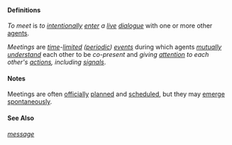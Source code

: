 #### Definitions

*To meet* is *to [intentionally](https://github.com/gcassel/Modular-Organization-Terminology/blob/master/terms/intend.md) [enter](https://github.com/gcassel/Modular-Organization-Terminology/blob/master/terms/add.md) a [live](https://github.com/gcassel/Modular-Organization-Terminology/blob/master/compound-terms/live-communication.md) [dialogue](https://github.com/gcassel/Modular-Organization-Terminology/blob/master/terms/dialogue.md)* with one or more other [agents](https://github.com/gcassel/Modular-Organization-Terminology/blob/master/terms/agent.md).
		
*Meetings* are *[time](https://github.com/gcassel/Modular-Organization-Terminology/blob/master/terms/time.md)-[limited](https://github.com/gcassel/Modular-Organization-Terminology/blob/master/terms/limit.md) ([periodic](https://github.com/gcassel/Modular-Organization-Terminology/blob/master/terms/period.md)) [events](https://github.com/gcassel/Modular-Organization-Terminology/blob/master/terms/event.md)* during which agents *[mutually](https://github.com/gcassel/Modular-Organization-Terminology/blob/master/terms/mutual.md) [understand](https://github.com/gcassel/Modular-Organization-Terminology/blob/master/terms/understand.md)* each other to be *co-present* and *giving [attention](https://github.com/gcassel/Modular-Organization-Terminology/blob/master/terms/attention.md) to each other's [actions](https://github.com/gcassel/Modular-Organization-Terminology/blob/master/terms/act.md), including [signals](https://github.com/gcassel/Modular-Organization-Terminology/blob/master/terms/signal.md)*. 
		
#### Notes
		
Meetings are often [officially](https://github.com/gcassel/Modular-Organization-Terminology/blob/master/terms/official.md) [planned](https://github.com/gcassel/Modular-Organization-Terminology/blob/master/terms/plan.md) and [scheduled](https://github.com/gcassel/Modular-Organization-Terminology/blob/master/terms/schedule.md), but they may [emerge](https://github.com/gcassel/Modular-Organization-Terminology/blob/master/terms/emerge.md) [spontaneously](https://github.com/gcassel/Modular-Organization-Terminology/blob/master/terms/spontaneous.md).
		
#### See Also

*[message](https://github.com/gcassel/Modular-Organization-Terminology/blob/master/terms/message.md)*
